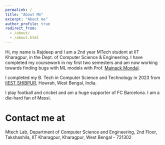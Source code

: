 ```yaml
---
permalink: /
title: "About Me"
excerpt: "About me"
author_profile: true
redirect_from: 
  - /about/
  - /about.html
---
```


Hi, my name is Rajdeep and I am a 2nd year MTech student at IIT Kharagpur, in the Dept. of Computer Science & Engineering. I have completed my coursework in my first two semesters and am now working towards finding bugs with ML models with Prof. [Mainack Mondal](https://cse.iitkgp.ac.in/~mainack/). 

I completed my B. Tech in Computer Science and Technology in 2023 from [IIEST SHIBPUR](https://www.iiests.ac.in/), Howrah, West Bengal, India. 

I play football and cricket and am a huge supporter of FC Barcelona. I am a die-hard fan of Messi. 


Contact me at 
======
Mtech Lab, 
Department of Computer Science and Engineering,
2nd Floor, Takshashila, 
IIT Kharagpur, Kharagpur, West Bengal - 721302
